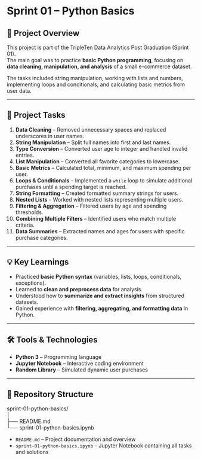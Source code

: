 # Sprint 01 – Python Basics

## 📌 Project Overview
This project is part of the TripleTen Data Analytics Post Graduation (Sprint 01).  
The main goal was to practice **basic Python programming**, focusing on **data cleaning, manipulation, and analysis** of a small e-commerce dataset.

The tasks included string manipulation, working with lists and numbers, implementing loops and conditionals, and calculating basic metrics from user data.

---

## 📝 Project Tasks

1. **Data Cleaning** – Removed unnecessary spaces and replaced underscores in user names.  
2. **String Manipulation** – Split full names into first and last names.  
3. **Type Conversion** – Converted user age to integer and handled invalid entries.  
4. **List Manipulation** – Converted all favorite categories to lowercase.  
5. **Basic Metrics** – Calculated total, minimum, and maximum spending per user.  
6. **Loops & Conditionals** – Implemented a `while` loop to simulate additional purchases until a spending target is reached.  
7. **String Formatting** – Created formatted summary strings for users.  
8. **Nested Lists** – Worked with nested lists representing multiple users.  
9. **Filtering & Aggregation** – Filtered users by age and spending thresholds.  
10. **Combining Multiple Filters** – Identified users who match multiple criteria.  
11. **Data Summaries** – Extracted names and ages for users with specific purchase categories.

---

## 💡 Key Learnings
- Practiced **basic Python syntax** (variables, lists, loops, conditionals, exceptions).  
- Learned to **clean and preprocess data** for analysis.  
- Understood how to **summarize and extract insights** from structured datasets.  
- Gained experience with **filtering, aggregating, and formatting data** in Python.  

---

## 🛠️ Tools & Technologies
- **Python 3** – Programming language  
- **Jupyter Notebook** – Interactive coding environment  
- **Random Library** – Simulated dynamic user purchases  

---

## 📂 Repository Structure

sprint-01-python-basics/  
│  
├── README.md  
└── sprint-01-python-basics.ipynb  

- `README.md` – Project documentation and overview  
- `sprint-01-python-basics.ipynb` – Jupyter Notebook containing all tasks and solutions  
